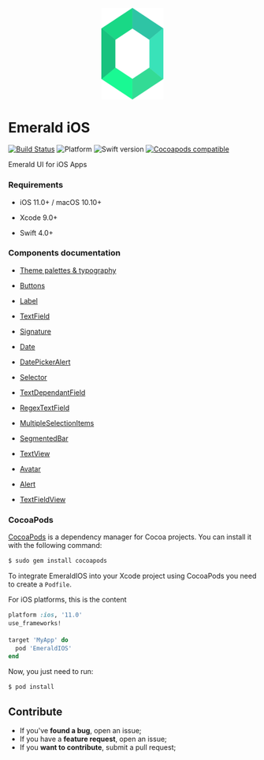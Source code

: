 <p align="center"><img src="/emerald.svg" align="middle" width="25%" /></p>

# Emerald iOS 
[![Build Status](https://travis-ci.com/cebroker/emerald-ios.svg?branch=develop)](https://travis-ci.com/cebroker/emerald-ios)
![Platform](https://img.shields.io/badge/platform-iOS-blue.svg)
![Swift version](https://img.shields.io/badge/Swift-4.0%2B-orange.svg)
[![Cocoapods compatible](https://img.shields.io/badge/Cocoapods-compatible-4BC51D.svg?style=flat)](https://cocoapods.org)

Emerald UI for iOS Apps



### Requirements

- iOS 11.0+ / macOS 10.10+

- Xcode 9.0+

- Swift 4.0+

### Components documentation
<ul class="icon-list">
  <li class="icon-list-item icon-list-item--spec"><a href="/EmeraldIOS/Theme">Theme palettes & typography</a></li>
 </ul>
<ul class="icon-list">
  <li class="icon-list-item icon-list-item--spec"><a href="/EmeraldIOS/Components/Button">Buttons</a></li>
  </ul>
 <ul class="icon-list">
  <li class="icon-list-item icon-list-item--spec"><a href="/EmeraldIOS/Components/Label">Label</a></li>
  </ul>
  <ul class="icon-list">
  <li class="icon-list-item icon-list-item--spec"><a href="https://github.com/cebroker/emerald-ios/tree/develop/EmeraldIOS/Components/TextField">TextField</a></li>
  </ul>
  <ul class="icon-list">
  <li class="icon-list-item icon-list-item--spec"><a href="/EmeraldIOS/Components/Signature">Signature</a></li>
  </ul>
  <ul class="icon-list">
  <li class="icon-list-item icon-list-item--spec"><a href="/EmeraldIOS/Components/Date">Date</a></li>
  </ul>
  <ul class="icon-list">
  <li class="icon-list-item icon-list-item--spec"><a href="/EmeraldIOS/Components/Date/DatePickerAlert">DatePickerAlert</a></li>
  </ul>
  <ul class="icon-list">
  <li class="icon-list-item icon-list-item--spec"><a href="/EmeraldIOS/Components/Selector">Selector</a></li>
  </ul>
  </ul>
  <ul class="icon-list">
  <li class="icon-list-item icon-list-item--spec"><a href="/EmeraldIOS/Components/TextDependant">TextDependantField</a></li>
  </ul>
  <ul class="icon-list">
  <li class="icon-list-item icon-list-item--spec"><a href="/EmeraldIOS/Components/TextField/RegexField">RegexTextField</a></li>
  </ul>
  <ul class="icon-list">
  <li class="icon-list-item icon-list-item--spec"><a href="/EmeraldIOS/Components/MultipleSelection">MultipleSelectionItems</a></li>
  </ul>
  </ul>
  <ul class="icon-list">
  <li class="icon-list-item icon-list-item--spec"><a href="/EmeraldIOS/Components/SegmentedBar">SegmentedBar</a></li>
  </ul>
  <ul class="icon-list">
  <li class="icon-list-item icon-list-item--spec"><a href="/EmeraldIOS/Components/TextView">TextView</a></li>
  </ul>
    </ul>
  <ul class="icon-list">
  <li class="icon-list-item icon-list-item--spec"><a href="/EmeraldIOS/Components/Avatar">Avatar</a></li>
  </ul>
  <ul class="icon-list">
  <li class="icon-list-item icon-list-item--spec"><a href="/EmeraldIOS/Utils/Alert">Alert</a></li>
  </ul>
   <ul class="icon-list">
  <li class="icon-list-item icon-list-item--spec"><a href="/EmeraldIOS/Components/TextfieldView">TextFieldView</a></li>
  </ul>

### CocoaPods

 [CocoaPods](https://cocoapods.org/) is a dependency manager for Cocoa projects. You can install it with the following command:

```bash
$ sudo gem install cocoapods
```

To integrate EmeraldIOS into your Xcode project using CocoaPods you need to create a `Podfile`.

For iOS platforms, this is the content

```ruby
platform :ios, '11.0'
use_frameworks!

target 'MyApp' do
  pod 'EmeraldIOS'
end
```

Now, you just need to run:

```bash
$ pod install
```

## Contribute
- If you've __found a bug__, open an issue;
- If you have a __feature request__, open an issue;
- If you __want to contribute__, submit a pull request;
